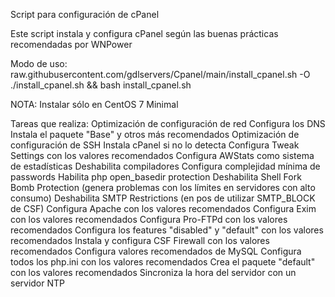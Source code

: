 Script para configuración de cPanel

Este script instala y configura cPanel según las buenas prácticas recomendadas por WNPower

Modo de uso: raw.githubusercontent.com/gdlservers/Cpanel/main/install_cpanel.sh -O ./install_cpanel.sh  && bash install_cpanel.sh

NOTA: Instalar sólo en CentOS 7 Minimal

Tareas que realiza:
Optimización de configuración de red
Configura los DNS
Instala el paquete "Base" y otros más recomendados
Optimización de configuración de SSH
Instala cPanel si no lo detecta
Configura Tweak Settings con los valores recomendados
Configura AWStats como sistema de estadísticas
Deshabilita compiladores
Configura complejidad mínima de passwords
Habilita php open_basedir protection
Deshabilita Shell Fork Bomb Protection (genera problemas con los límites en servidores con alto consumo)
Deshabilita SMTP Restrictions (en pos de utilizar SMTP_BLOCK de CSF)
Configura Apache con los valores recomendados
Configura Exim con los valores recomendados
Configura Pro-FTPd con los valores recomendados
Configura los features "disabled" y "default" con los valores recomendados
Instala y configura CSF Firewall con los valores recomendados
Configura valores recomendados de MySQL
Configura todos los php.ini con los valores recomendados
Crea el paquete "default" con los valores recomendados
Sincroniza la hora del servidor con un servidor NTP
